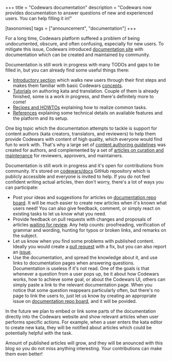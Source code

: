 +++
title = "Codewars documentation"
description = "Codewars now provides documentation to answer questions of new and experienced users. You can help filling it in!"

[taxonomies]
tags = ["announcement", "documentation"]
+++

For a long time, Codewars platform suffered a problem of being undocumented, obscure, and often confusing, especially for new users. To mitigate this issue, Codewars introduced [documentation site](https://docs.codewars.com/) with documentation which can be created and maintained by community.

Documentation is still work in progress with many TODOs and gaps to be filled in, but you can already find some useful things there:
- [Introductory section](https://docs.codewars.com/training/getting-started/) which walks new users through their first steps and makes them familiar with basic Codewars [concepts](https://docs.codewars.com/concepts/).
- [Tutorials](https://docs.codewars.com/tutorials/) on authoring kata and translation. Couple of them is already finished, some is a work in progress, and there's definitely more to come!
- [Recipes and HOWTOs](https://docs.codewars.com/recipes/) explaining how to realize common tasks.
- [References](https://docs.codewars.com/references/) explaining some technical details on available features and the platform and its setup.


One big topic which the documentation attempts to tackle is support for content authors (kata creators, translators, and reviewers) to help them provide Codewars with content of high quality, which everyone would find fun to work with. That's why a large set of [content authoring guidelines](https://docs.codewars.com/authoring/guidelines/) was created for authors, and complemented by a set of [articles on curation and maintenance](https://docs.codewars.com/curating/) for reviewers, approvers, and maintainers.

Documentation is still work in progress and it's open for contributions from community. It's stored on [codewars/docs](https://github.com/codewars/docs) GitHub repository which is publicly accessible and everyone is invited to help. If you do not feel confident writing actual articles, then don't worry, there's a lot of ways you can participate:
- Post your ideas and suggestions for articles on [documentation repo board](https://github.com/codewars/docs/issues). It will be much easier to create new articles when it's known what users need! You can also give feedback, comment, or simply react on existing tasks to let us know what you need.
- Provide feedback on  pull requests with changes and proposals of articles [waiting for review](https://github.com/codewars/docs/projects/1). Any help counts: proofreading, verification of grammar and wording, hunting for typos or broken links, and remarks on the subject.
- Let us know when you find some problems with published content. Ideally you would create a [pull request](https://github.com/codewars/docs/pulls) with a fix, but you can also report an [issue](https://github.com/codewars/docs/issues).
- Use the documentation, and spread the knowledge about it, and use links to documentation pages when answering questions. Documentation is useless if it's not read. One of the goals is that whenever a question from a user pops up, be it about how Codewars works, how to achieve some goal, or about the Codewars UI, others can simply paste a link to the relevant documentation page. When you notice that some question reappears particularly often, but there's no page to link the users to, just let us know by creating an appropriate issue on [documentation repo board](https://github.com/codewars/docs/issues), and it will be povided.

In the future we plan to embed or link some parts of the documentation directly into the Codewars website and show relevant articles when user performs specific actions. For example, when a user enters the kata editor to create new kata, they will be notified about articles which could be potentially helpful with the task.

Amount of published articles will grow, and they will be anounced with this blog so you do not miss anything interesting. Your contributions can make them even better!